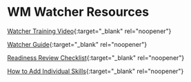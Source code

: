 # WM Watcher Resources

[Watcher Training Video](https://mygainwell.sharepoint.com/:v:/r/teams/aWFMReferenceCenter/Shared%20Documents/General/OH-SPBM%20Training/WM%20Recorded%20Training%20Sessions/WFM%20for%20OH-SPBM%20PA%20Ops_%20Watcher%20Training%20and%20Go%20Live%20Readiness-20230905_160621-Meeting%20Recording.mp4?csf=1&web=1&e=a1kHUE){:target="_blank" rel="noopener"}

[Watcher Guide](https://mygainwell.sharepoint.com/:b:/t/aWFMOhioSPBM/ERpV_bLqhAlLirSJmsZsfH0Bo1Lon7NtwDwxWvm--Pp6hQ?e=gTIQcb){:target="_blank" rel="noopener"}

[Readiness Review Checklist](https://mygainwell-my.sharepoint.com/:w:/g/personal/kaelyn_dobbins_gainwelltechnologies_com/EWSGQpgiAANHuA6Y8qPByv8Bx53BSVN_DsJN-vk_XKet-A?e=vfSp42){:target="_blank" rel="noopener"}

[How to Add Individual Skills](https://mygainwell-my.sharepoint.com/:p:/g/personal/kaelyn_dobbins_gainwelltechnologies_com/ER4ZZpEuga5MkvIBcvATlosBvH7ksMW51IQIW9DLyqfUOw?e=eIuVhx){:target="_blank" rel="noopener"}

